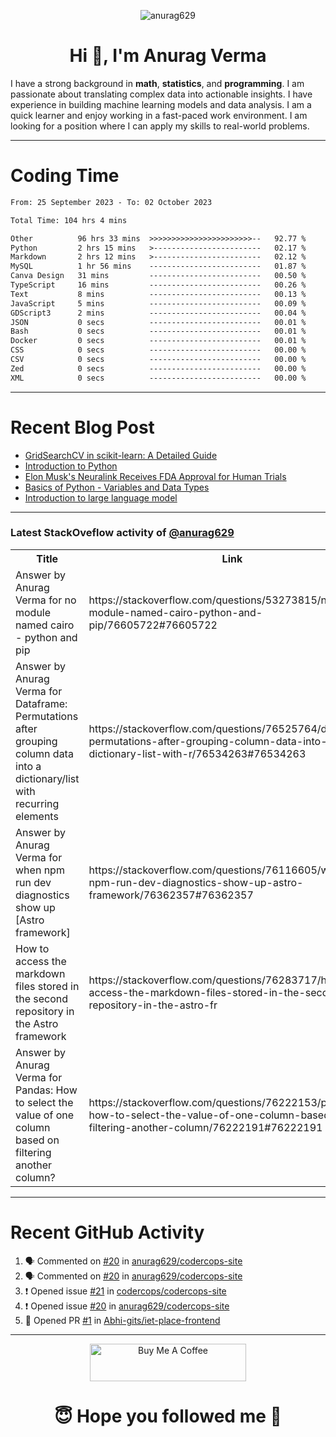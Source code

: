 

<p align="center"> <img src="https://komarev.com/ghpvc/?username=anurag629&label=Profile%20views&color=0e75b6&style=flat" alt="anurag629" /> </p>

<h1 align="center">Hi 👋, I'm Anurag Verma</h1>

I have a strong background in **math**, **statistics**, and **programming**. I am passionate about translating complex data into actionable insights. I have experience in building machine learning models and data analysis. I am a quick learner and enjoy working in a fast-paced work environment. I am looking for a position where I can apply my skills to real-world problems.

---

# Coding Time 
<!--START_SECTION:waka-->

```txt
From: 25 September 2023 - To: 02 October 2023

Total Time: 104 hrs 4 mins

Other          96 hrs 33 mins  >>>>>>>>>>>>>>>>>>>>>>>--   92.77 %
Python         2 hrs 15 mins   >------------------------   02.17 %
Markdown       2 hrs 12 mins   >------------------------   02.12 %
MySQL          1 hr 56 mins    -------------------------   01.87 %
Canva Design   31 mins         -------------------------   00.50 %
TypeScript     16 mins         -------------------------   00.26 %
Text           8 mins          -------------------------   00.13 %
JavaScript     5 mins          -------------------------   00.09 %
GDScript3      2 mins          -------------------------   00.04 %
JSON           0 secs          -------------------------   00.01 %
Bash           0 secs          -------------------------   00.01 %
Docker         0 secs          -------------------------   00.01 %
CSS            0 secs          -------------------------   00.00 %
CSV            0 secs          -------------------------   00.00 %
Zed            0 secs          -------------------------   00.00 %
XML            0 secs          -------------------------   00.00 %
```

<!--END_SECTION:waka-->


---
# Recent Blog Post

<!-- BLOG-POST-LIST:START -->
- [GridSearchCV in scikit-learn: A Detailed Guide](https://codercops.tech/blog/gridsearchcv-in-scikit-learn-a-detailed-guide)
- [Introduction to Python](https://codercops.tech/blog/python-tutorial/introduction-to-python)
- [Elon Musk&#39;s Neuralink Receives FDA Approval for Human Trials](https://codercops.tech/blog/elon-musks-neuralink-receives-fda-approval-for-human-trials)
- [Basics of Python - Variables and Data Types](https://codercops.tech/blog/python-basics-of-python-variables-and-data-types)
- [Introduction to large language model](https://codercops.tech/blog/introduction-to-large-language-model)
<!-- BLOG-POST-LIST:END -->

---

### Latest StackOveflow activity of [@anurag629](https://github.com/anurag629)
<table>
  <tr><th>Title</th><th>Link</th></tr>
  <!-- STACKOVERFLOW:START --><tr><td>Answer by Anurag Verma for no module named cairo - python and pip</td><td>https://stackoverflow.com/questions/53273815/no-module-named-cairo-python-and-pip/76605722#76605722</td></tr><tr><td>Answer by Anurag Verma for Dataframe: Permutations after grouping column data into a dictionary/list with recurring elements</td><td>https://stackoverflow.com/questions/76525764/dataframe-permutations-after-grouping-column-data-into-a-dictionary-list-with-r/76534263#76534263</td></tr><tr><td>Answer by Anurag Verma for when npm run dev diagnostics show up [Astro framework]</td><td>https://stackoverflow.com/questions/76116605/when-npm-run-dev-diagnostics-show-up-astro-framework/76362357#76362357</td></tr><tr><td>How to access the markdown files stored in the second repository in the Astro framework</td><td>https://stackoverflow.com/questions/76283717/how-to-access-the-markdown-files-stored-in-the-second-repository-in-the-astro-fr</td></tr><tr><td>Answer by Anurag Verma for Pandas: How to select the value of one column based on filtering another column?</td><td>https://stackoverflow.com/questions/76222153/pandas-how-to-select-the-value-of-one-column-based-on-filtering-another-column/76222191#76222191</td></tr><!-- STACKOVERFLOW:END -->
</table>

---

# Recent GitHub Activity
<!--START_SECTION:activity-->
1. 🗣 Commented on [#20](https://github.com/anurag629/codercops-site/issues/20#issuecomment-1744326691) in [anurag629/codercops-site](https://github.com/anurag629/codercops-site)
2. 🗣 Commented on [#20](https://github.com/anurag629/codercops-site/issues/20#issuecomment-1744107123) in [anurag629/codercops-site](https://github.com/anurag629/codercops-site)
3. ❗ Opened issue [#21](https://github.com/codercops/codercops-site/issues/21) in [codercops/codercops-site](https://github.com/codercops/codercops-site)
4. ❗ Opened issue [#20](https://github.com/anurag629/codercops-site/issues/20) in [anurag629/codercops-site](https://github.com/anurag629/codercops-site)
5. 💪 Opened PR [#1](https://github.com/Abhi-gits/iet-place-frontend/pull/1) in [Abhi-gits/iet-place-frontend](https://github.com/Abhi-gits/iet-place-frontend)
<!--END_SECTION:activity-->

---

<p align="center"> 
<a href="https://www.buymeacoffee.com/anurag629" target="_blank"><img src="https://cdn.buymeacoffee.com/buttons/default-orange.png" alt="Buy Me A Coffee" height="60" width="250"></a>
</p>


<h1 align="center"> 😇 Hope you followed me 🥰  </h1>
